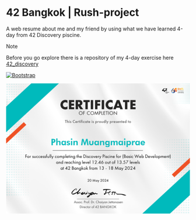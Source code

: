 # 42 Bangkok | Rush-project

A web resume about me and my friend by using what we have learned 4-day from 42 Discovery piscine.

> [!NOTE] 
> Before you go explore there is a repository of my 4-day exercise here [42_discovery](https://github.com/taphasin/42_discovery)

<a href="https://getbootstrap.com/" target="_blank" rel="noreferrer"><img src="https://raw.githubusercontent.com/danielcranney/readme-generator/main/public/icons/skills/bootstrap-colored.svg" width="36" height="36" alt="Bootstrap" /></a>

![](https://github.com/taphasin/42-discovery-rush4/blob/main/phamuang%40student.42bangkok.com.png)



